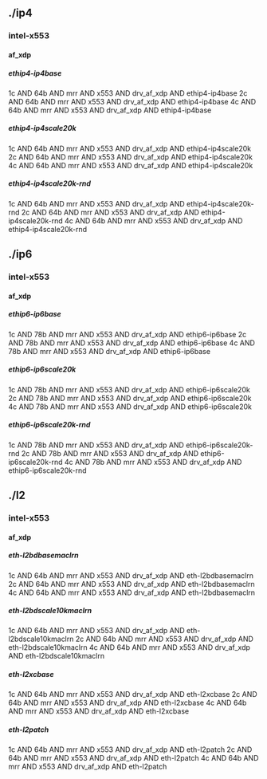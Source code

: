 ## ./ip4
### intel-x553
#### af_xdp
##### ethip4-ip4base
1c AND 64b AND mrr AND x553 AND drv_af_xdp AND ethip4-ip4base
2c AND 64b AND mrr AND x553 AND drv_af_xdp AND ethip4-ip4base
4c AND 64b AND mrr AND x553 AND drv_af_xdp AND ethip4-ip4base
##### ethip4-ip4scale20k
1c AND 64b AND mrr AND x553 AND drv_af_xdp AND ethip4-ip4scale20k
2c AND 64b AND mrr AND x553 AND drv_af_xdp AND ethip4-ip4scale20k
4c AND 64b AND mrr AND x553 AND drv_af_xdp AND ethip4-ip4scale20k
##### ethip4-ip4scale20k-rnd
1c AND 64b AND mrr AND x553 AND drv_af_xdp AND ethip4-ip4scale20k-rnd
2c AND 64b AND mrr AND x553 AND drv_af_xdp AND ethip4-ip4scale20k-rnd
4c AND 64b AND mrr AND x553 AND drv_af_xdp AND ethip4-ip4scale20k-rnd
## ./ip6
### intel-x553
#### af_xdp
##### ethip6-ip6base
1c AND 78b AND mrr AND x553 AND drv_af_xdp AND ethip6-ip6base
2c AND 78b AND mrr AND x553 AND drv_af_xdp AND ethip6-ip6base
4c AND 78b AND mrr AND x553 AND drv_af_xdp AND ethip6-ip6base
##### ethip6-ip6scale20k
1c AND 78b AND mrr AND x553 AND drv_af_xdp AND ethip6-ip6scale20k
2c AND 78b AND mrr AND x553 AND drv_af_xdp AND ethip6-ip6scale20k
4c AND 78b AND mrr AND x553 AND drv_af_xdp AND ethip6-ip6scale20k
##### ethip6-ip6scale20k-rnd
1c AND 78b AND mrr AND x553 AND drv_af_xdp AND ethip6-ip6scale20k-rnd
2c AND 78b AND mrr AND x553 AND drv_af_xdp AND ethip6-ip6scale20k-rnd
4c AND 78b AND mrr AND x553 AND drv_af_xdp AND ethip6-ip6scale20k-rnd
## ./l2
### intel-x553
#### af_xdp
##### eth-l2bdbasemaclrn
1c AND 64b AND mrr AND x553 AND drv_af_xdp AND eth-l2bdbasemaclrn
2c AND 64b AND mrr AND x553 AND drv_af_xdp AND eth-l2bdbasemaclrn
4c AND 64b AND mrr AND x553 AND drv_af_xdp AND eth-l2bdbasemaclrn
##### eth-l2bdscale10kmaclrn
1c AND 64b AND mrr AND x553 AND drv_af_xdp AND eth-l2bdscale10kmaclrn
2c AND 64b AND mrr AND x553 AND drv_af_xdp AND eth-l2bdscale10kmaclrn
4c AND 64b AND mrr AND x553 AND drv_af_xdp AND eth-l2bdscale10kmaclrn
##### eth-l2xcbase
1c AND 64b AND mrr AND x553 AND drv_af_xdp AND eth-l2xcbase
2c AND 64b AND mrr AND x553 AND drv_af_xdp AND eth-l2xcbase
4c AND 64b AND mrr AND x553 AND drv_af_xdp AND eth-l2xcbase
##### eth-l2patch
1c AND 64b AND mrr AND x553 AND drv_af_xdp AND eth-l2patch
2c AND 64b AND mrr AND x553 AND drv_af_xdp AND eth-l2patch
4c AND 64b AND mrr AND x553 AND drv_af_xdp AND eth-l2patch
